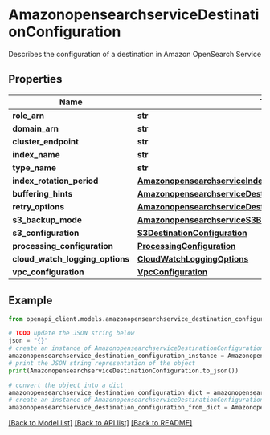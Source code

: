 # AmazonopensearchserviceDestinationConfiguration

Describes the configuration of a destination in Amazon OpenSearch Service

## Properties

Name | Type | Description | Notes
------------ | ------------- | ------------- | -------------
**role_arn** | **str** |  | 
**domain_arn** | **str** |  | [optional] 
**cluster_endpoint** | **str** |  | [optional] 
**index_name** | **str** |  | 
**type_name** | **str** |  | [optional] 
**index_rotation_period** | [**AmazonopensearchserviceIndexRotationPeriod**](AmazonopensearchserviceIndexRotationPeriod.md) |  | [optional] 
**buffering_hints** | [**AmazonopensearchserviceDestinationConfigurationBufferingHints**](AmazonopensearchserviceDestinationConfigurationBufferingHints.md) |  | [optional] 
**retry_options** | [**AmazonopensearchserviceDestinationConfigurationRetryOptions**](AmazonopensearchserviceDestinationConfigurationRetryOptions.md) |  | [optional] 
**s3_backup_mode** | [**AmazonopensearchserviceS3BackupMode**](AmazonopensearchserviceS3BackupMode.md) |  | [optional] 
**s3_configuration** | [**S3DestinationConfiguration**](S3DestinationConfiguration.md) |  | 
**processing_configuration** | [**ProcessingConfiguration**](ProcessingConfiguration.md) |  | [optional] 
**cloud_watch_logging_options** | [**CloudWatchLoggingOptions**](CloudWatchLoggingOptions.md) |  | [optional] 
**vpc_configuration** | [**VpcConfiguration**](VpcConfiguration.md) |  | [optional] 

## Example

```python
from openapi_client.models.amazonopensearchservice_destination_configuration import AmazonopensearchserviceDestinationConfiguration

# TODO update the JSON string below
json = "{}"
# create an instance of AmazonopensearchserviceDestinationConfiguration from a JSON string
amazonopensearchservice_destination_configuration_instance = AmazonopensearchserviceDestinationConfiguration.from_json(json)
# print the JSON string representation of the object
print(AmazonopensearchserviceDestinationConfiguration.to_json())

# convert the object into a dict
amazonopensearchservice_destination_configuration_dict = amazonopensearchservice_destination_configuration_instance.to_dict()
# create an instance of AmazonopensearchserviceDestinationConfiguration from a dict
amazonopensearchservice_destination_configuration_from_dict = AmazonopensearchserviceDestinationConfiguration.from_dict(amazonopensearchservice_destination_configuration_dict)
```
[[Back to Model list]](../README.md#documentation-for-models) [[Back to API list]](../README.md#documentation-for-api-endpoints) [[Back to README]](../README.md)


